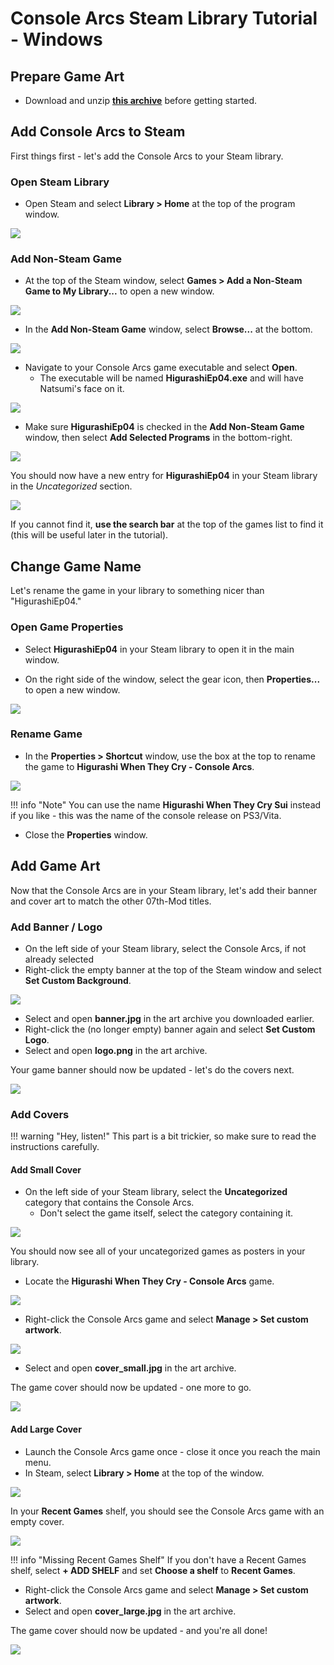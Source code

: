 # Console Arcs Steam Library Tutorial - Windows
## Prepare Game Art
* Download and unzip [**this archive**](https://github.com/07th-mod/patch-releases/releases/download/mod-common-v1.0/console-arcs-steamgrid.zip) before getting started.
## Add Console Arcs to Steam
First things first - let's add the Console Arcs to your Steam library.

### Open Steam Library
* Open Steam and select **Library > Home** at the top of the program window.

![](01_OpenLibrary.png)

### Add Non-Steam Game
* At the top of the Steam window, select **Games > Add a Non-Steam Game to My Library...** to open a new window.

![](02_AddGame.png)

* In the **Add Non-Steam Game** window, select **Browse...** at the bottom.

![](03_BrowseGame.png)

* Navigate to your Console Arcs game executable and select **Open**.
	* The executable will be named **HigurashiEp04.exe** and will have Natsumi's face on it.

![](04_PickGame.png)

* Make sure **HigurashiEp04** is checked in the **Add Non-Steam Game** window, then select **Add Selected Programs** in the bottom-right.

![](05_AddProgram.png)

You should now have a new entry for **HigurashiEp04** in your Steam library in the *Uncategorized* section.

![](06_GameInLibrary.png)

If you cannot find it, **use the search bar** at the top of the games list to find it (this will be useful later in the tutorial).

## Change Game Name
Let's rename the game in your library to something nicer than "HigurashiEp04."

### Open Game Properties
* Select **HigurashiEp04** in your Steam library to open it in the main window.

* On the right side of the window, select the gear icon, then **Properties...** to open a new window.

![](07_OpenProperties.png)

### Rename Game
* In the **Properties > Shortcut** window, use the box at the top to rename the game to **Higurashi When They Cry - Console Arcs**.

![](08_RenameGame.png)

 !!! info "Note"
 You can use the name **Higurashi When They Cry Sui** instead if you like - this was the name of the console release on PS3/Vita.
 
 * Close the **Properties** window.

## Add Game Art
Now that the Console Arcs are in your Steam library, let's add their banner and cover art to match the other 07th-Mod titles.

### Add Banner / Logo
* On the left side of your Steam library, select the Console Arcs, if not already selected
* Right-click the empty banner at the top of the Steam window and select **Set Custom Background**.

![](09_SetHero.png)

* Select and open **banner.jpg** in the art archive you downloaded earlier.
* Right-click the (no longer empty) banner again and select **Set Custom Logo**.
* Select and open **logo.png** in the art archive.

Your game banner should now be updated - let's do the covers next.

![](10_FinalHero.png)

### Add Covers
!!! warning "Hey, listen!"
	This part is a bit trickier, so make sure to read the instructions carefully.

#### Add Small Cover
* On the left side of your Steam library, select the **Uncategorized** category that contains the Console Arcs.
	* Don't select the game itself, select the category containing it.

![](11_Uncategorized.png)

You should now see all of your uncategorized games as posters in your library.
* Locate the **Higurashi When They Cry - Console Arcs** game.

![](12_PosterInLibrary.png)

* Right-click the Console Arcs game and select **Manage > Set custom artwork**.

![](13_SetPoster.png)

* Select and open **cover_small.jpg** in the art archive.

The game cover should now be updated - one more to go.

![](14_FinalPoster.png)

#### Add Large Cover

* Launch the Console Arcs game once - close it once you reach the main menu.
* In Steam, select **Library > Home** at the top of the window.

![](01_OpenLibrary.png)

In your **Recent Games** shelf, you should see the Console Arcs game with an empty cover.

![](15_GridInLibrary.png)

!!! info "Missing Recent Games Shelf"
	If you don't have a Recent Games shelf, select **+ ADD SHELF** and set **Choose a shelf** to **Recent Games**.

* Right-click the Console Arcs game and select **Manage > Set custom artwork**.
* Select and open **cover_large.jpg** in the art archive.

The game cover should now be updated - and you're all done!

![](16_FinalGrid.png)